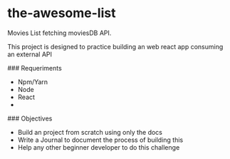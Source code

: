 # the-awesome-list
<p>Movies List fetching moviesDB API.</p>
<p>This project is designed to practice building an web react app consuming an external API</p>
### Requeriments
<ul>
<li>Npm/Yarn</li>
<li>Node</li>
<li>React<li>
</ul>
### Objectives
<ul>
<li>Build an project from scratch using only the docs</li>
<li>Write a Journal to document the process of building this</li>
<li>Help any other beginner developer to do this challenge</li>
</ul>
